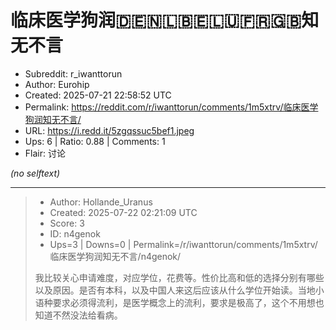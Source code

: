 # 临床医学狗润🇩🇪🇳🇱🇧🇪🇱🇺🇫🇷🇬🇧知无不言

- Subreddit: r_iwanttorun
- Author: Eurohip
- Created: 2025-07-21 22:58:52 UTC
- Permalink: https://reddit.com/r/iwanttorun/comments/1m5xtrv/临床医学狗润知无不言/
- URL: https://i.redd.it/5zgqssuc5bef1.jpeg
- Ups: 6 | Ratio: 0.88 | Comments: 1
- Flair: 讨论

_(no selftext)_

---

> - Author: Hollande_Uranus
> - Created: 2025-07-22 02:21:09 UTC
> - Score: 3
> - ID: n4genok
> - Ups=3 | Downs=0 | Permalink=/r/iwanttorun/comments/1m5xtrv/临床医学狗润知无不言/n4genok/
>
> 我比较关心申请难度，对应学位，花费等。性价比高和低的选择分别有哪些以及原因。是否有本科，以及中国人来这后应该从什么学位开始读。当地小语种要求必须得流利，是医学概念上的流利，要求是极高了，这个不用想也知道不然没法给看病。
